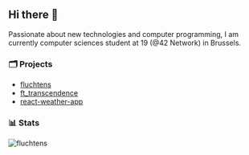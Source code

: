 ## Hi there 👋

Passionate about new technologies and computer programming, I am currently computer sciences student at 19 (@42 Network) in Brussels.

### 🗂️ Projects

- [fluchtens](https://fluchtens.com)
- [ft_transcendence](https://pong.fluchtens.com)
- [react-weather-app](https://weather.fluchtens.com)

### 📊 Stats

<img src="https://github-readme-stats.vercel.app/api/top-langs?username=fluchtens&show_icons=true&locale=en&layout=compact&theme=github_dark" alt="fluchtens"/>
